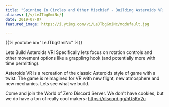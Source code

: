 ```yaml
---
title: "Spinning In Circles and Other Mischief - Building Asteroids VR - Day 2"
aliases: [/v/LeJTbgGmiNc/]
date: 2019-07-07
featured_image: https://i.ytimg.com/vi/LeJTbgGmiNc/mqdefault.jpg

---
```


{{% youtube id="LeJTbgGmiNc" %}}

Lets Build Asteroids VR! Specifically lets focus on rotation controls and other movement options like a grappling hook (and potentially more with time permitting).

Asteroids VR is a recreation of the classic Asteroids style of game with a twist. The game is reimagined for VR with new flight, new atmosphere and new mechanics. Lets see what we build.

Come and join the World of Zero Discord Server. We don't have cookies, but we do have a ton of really cool makers: https://discord.gg/hU5Kq2u